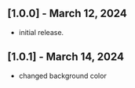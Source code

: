 ## [1.0.0] - March 12, 2024	 

* initial release.

## [1.0.1] - March 14, 2024	 

* changed background color